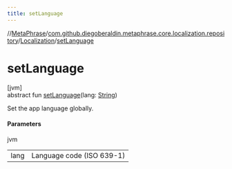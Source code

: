 ```yaml
---
title: setLanguage
---
```

//[MetaPhrase](../../../index.html)/[com.github.diegoberaldin.metaphrase.core.localization.repository](../index.html)/[Localization](index.html)/[setLanguage](set-language.html)



# setLanguage



[jvm]\
abstract fun [setLanguage](set-language.html)(lang: [String](https://kotlinlang.org/api/latest/jvm/stdlib/kotlin/-string/index.html))



Set the app language globally.



#### Parameters


jvm

| | |
|---|---|
| lang | Language code (ISO 639-1) |




